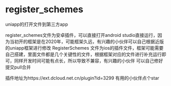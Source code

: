 # register_schemes
uniapp的打开文件到第三方app

register_schemes文件为安卓插件，可以直接打开android studio直接运行，因为当初开的框架是在2020年，可能框架久远，有兴趣的小伙伴可以自己根据近版的uniapp框架进行修改
RegisterSchemes 文件为ios的插件文件，框架可能需要自己搭建，里面文件都是几个关键性的文件，根据框架对应的文件进行补充运行即可，同样开发时间可能有点长，所以导致不兼容，有兴趣的小伙伴
可以自己修好提交pull合并

插件地址为https://ext.dcloud.net.cn/plugin?id=3299
有用的小伙伴点个star
